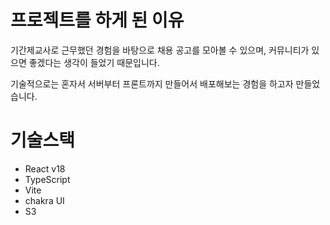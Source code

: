 # 프로젝트를 하게 된 이유

기간제교사로 근무했던 경험을 바탕으로 채용 공고를 모아볼 수 있으며, 커뮤니티가 있으면 좋겠다는 생각이 들었기 때문입니다.

기술적으로는 혼자서 서버부터 프론트까지 만들어서 배포해보는 경험을 하고자 만들었습니다.

# 기술스택

- React v18
- TypeScript
- Vite
- chakra UI
- S3
